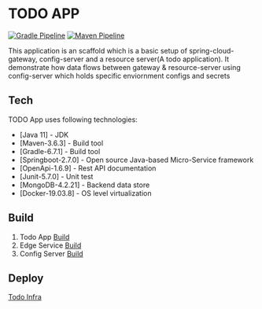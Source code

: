 # TODO APP
[![Gradle Pipeline](https://github.com/Raghav2211/spring-web-flux-todo-app/actions/workflows/gradle-pipeline.yml/badge.svg)](https://github.com/Raghav2211/spring-web-flux-todo-app/actions/workflows/gradle-pipeline.yml)
[![Maven Pipeline](https://github.com/Raghav2211/spring-web-flux-todo-app/actions/workflows/maven-pipeline.yml/badge.svg)](https://github.com/Raghav2211/spring-web-flux-todo-app/actions/workflows/maven-pipeline.yml)

This application is an scaffold which is a basic setup of spring-cloud-gateway, config-server and a resource server(A todo application). It demonstrate how data flows between gateway & resource-server using config-server which holds specific enviornment configs and secrets 

## Tech

TODO App uses following technologies:

* [Java 11] - JDK
* [Maven-3.6.3] - Build tool
* [Gradle-6.7.1] - Build tool
* [Springboot-2.7.0] - Open source Java-based Micro-Service framework
* [OpenApi-1.6.9] - Rest API documentation
* [Junit-5.7.0] - Unit test
* [MongoDB-4.2.21] - Backend data store
* [Docker-19.03.8] - OS level virtualization

## Build ##
1. Todo App
   [Build](./todo-app/README.md)
2. Edge Service
   [Build](./edge-service/README.md)
3. Config Server
   [Build](./config-server/README.md)   
    


## Deploy ##
 
[Todo Infra](https://github.com/Raghav2211/todo-app-infra)
